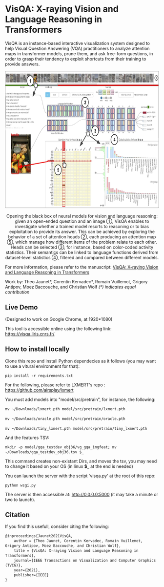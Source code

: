 # VisQA: X-raying Vision and Language Reasoning in Transformers

VisQA is an instance-based interactive visualization system designed to help Visual Question Answering (VQA) practitioners to analyze attention maps in transformer models, prune them, and ask free-form questions, in order to grasp their tendency to exploit shortcuts from their training to provide answers.


<p align="center">
<img src="https://github.com/Theo-Jaunet/VisQA/blob/master/teaserhd.jpg" height="450">
 <p align="center">
 Opening the black box of neural models for vision and language reasoning: given an open-ended question and an image ①, VisQA enables to investigate whether a trained model resorts to reasoning or to bias exploitation to provide its answer. This can be achieved by exploring the behavior of a set of attention heads ②, each producing an attention map ⑤, which manage how different items of the problem relate to each other. Heads can be selected ③, for instance, based on color-coded activity statistics. Their semantics can be linked to language functions derived from dataset-level statistics ④, filtered and compared between different models.
  </p>
</p>



For more information, please refer to the manuscript: 
[VisQA: X-raying Vision and Language Reasoning in Transformers](https://arxiv.org/abs/2104.00926)

Work by:  Theo Jaunet*, Corentin Kervadec*, Romain Vuillemot, Grigory Antipov, Moez Baccouche, and Christian Wolf
<em> (\*) indicates equal contribution </em>



## Live Demo
(Designed to work on Google Chrome, at 1920*1080)

This tool is accessible online using the following link: https://visqa.liris.cnrs.fr/


## How to install locally

Clone this repo and install Python dependecies as it follows (you may want to use a vitural environment for that):


```
pip install -r requirements.txt
```

For the following, please refer to LXMERT's repo : 
 https://github.com/airsplay/lxmert
 
 
You must add models into "model/src/pretrain", for instance, the following:

```
mv ~/Downloads/lxmert.pth model/src/pretrain/lxmert.pth

mv ~/Downloads/oracle.pth model/src/pretrain/oracle.pth

mv ~/Downloads/tiny_lxmert.pth model/src/pretrain/tiny_lxmert.pth
```

And the features TSV:

```
mkdir -p model/gqa_testdev_obj36/vg_gqa_imgfeat; mv ~/Downloads/gqa_testdev_obj36.tsv $_
```

This command creates non-existant Dirs, and moves the tsv, you may need to change it based on your OS (in linux **$_** at the end is needed)


You can launch the server with the script 'visqa.py' at the root of this repo:


```
python wsgi.py
```



The server is then accessible at: http://0.0.0.0:5000 (it may take a minute or two to launch).


## Citation

If you find this usefull, consider citing the following:

```
@inproceedings{Jaunet2021VisQA,
    author = {Theo Jaunet, Corentin Kervadec, Romain Vuillemot, Grigory Antipov, Moez Baccouche, and Christian Wolf},
    title = {VisQA: X-raying Vision and Language Reasoning in Transformers},
    journal={IEEE Transactions on Visualization and Computer Graphics (TVCG)},
    year={2021},
    publisher={IEEE}
}
```




